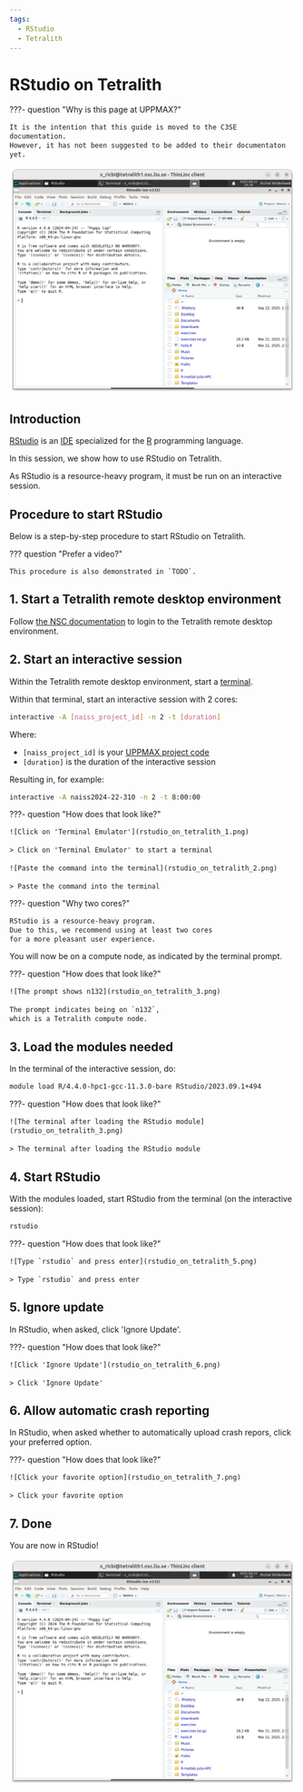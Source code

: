 ```yaml
---
tags:
  - RStudio
  - Tetralith
---
```


# RStudio on Tetralith

???- question "Why is this page at UPPMAX?"

    It is the intention that this guide is moved to the C3SE documentation.
    However, it has not been suggested to be added to their documentaton
    yet.

![RStudio on Tetralith](rstudio_on_tetralith_8.png)

## Introduction

[RStudio](../software/rstudio.md) is an [IDE](../software/ides.md)
specialized for the [R](../software/r.md) programming language.

In this session, we show how to use RStudio on Tetralith.

As RStudio is a resource-heavy program,
it must be run on an interactive session.

## Procedure to start RStudio

Below is a step-by-step procedure to start RStudio on Tetralith.

??? question "Prefer a video?"

    This procedure is also demonstrated in `TODO`.

## 1. Start a Tetralith remote desktop environment

Follow [the NSC documentation](https://www.nsc.liu.se/support/graphics/)
to login to the Tetralith remote desktop environment.

## 2. Start an interactive session

Within the Tetralith remote desktop environment, start a [terminal](../software/terminal.md).

Within that terminal, start an interactive session with 2 cores:

```bash
interactive -A [naiss_project_id] -n 2 -t [duration]
```

Where:

- `[naiss_project_id]` is your [UPPMAX project code](../getting_started/project.md)
- `[duration]` is the duration of the interactive session

Resulting in, for example:

```bash
interactive -A naiss2024-22-310 -n 2 -t 8:00:00
```

???- question "How does that look like?"

    ![Click on 'Terminal Emulator'](rstudio_on_tetralith_1.png)

    > Click on 'Terminal Emulator' to start a terminal

    ![Paste the command into the terminal](rstudio_on_tetralith_2.png)

    > Paste the command into the terminal

???- question "Why two cores?"

    RStudio is a resource-heavy program.
    Due to this, we recommend using at least two cores
    for a more pleasant user experience.

You will now be on a compute node,
as indicated by the terminal prompt.

???- question "How does that look like?"

    ![The prompt shows n132](rstudio_on_tetralith_3.png)
  
    The prompt indicates being on `n132`,
    which is a Tetralith compute node.

## 3. Load the modules needed

In the terminal of the interactive session, do:

```bash
module load R/4.4.0-hpc1-gcc-11.3.0-bare RStudio/2023.09.1+494
```

???- question "How does that look like?"

    ![The terminal after loading the RStudio module](rstudio_on_tetralith_3.png)

    > The terminal after loading the RStudio module

## 4. Start RStudio

With the modules loaded, start RStudio from the terminal (on the
interactive session):

```bash
rstudio
```

???- question "How does that look like?"

    ![Type `rstudio` and press enter](rstudio_on_tetralith_5.png)

    > Type `rstudio` and press enter

## 5. Ignore update

In RStudio, when asked, click 'Ignore Update'.

???- question "How does that look like?"

    ![Click 'Ignore Update'](rstudio_on_tetralith_6.png)

    > Click 'Ignore Update'

## 6. Allow automatic crash reporting

In RStudio, when asked whether to automatically
upload crash repors, click your preferred option.

???- question "How does that look like?"

    ![Click your favorite option](rstudio_on_tetralith_7.png)

    > Click your favorite option

## 7. Done

You are now in RStudio!

![RStudio on Tetralith](rstudio_on_tetralith_8.png)

